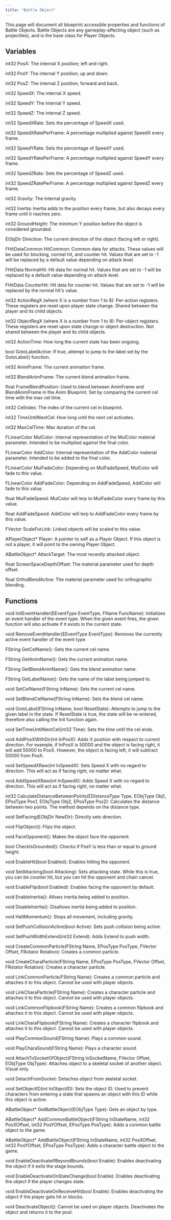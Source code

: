 ```yaml
---
title: "Battle Object"
---
```


This page will document all blueprint accessible properties and functions of Battle Objects. Battle Objects are any gameplay-affecting object (such as projectiles), and is the base class for Player Objects.

## Variables

int32 PosX: The internal X position; left and right.

int32 PosY: The internal Y position; up and down.

int32 PosZ: The internal Z position; forward and back.

int32 SpeedX: The internal X speed.

int32 SpeedY: The internal Y speed.

int32 SpeedZ: The internal Z speed.

int32 SpeedXRate: Sets the percentage of SpeedX used.

int32 SpeedXRatePerFrame: A percentage multiplied against SpeedX every frame.

int32 SpeedYRate: Sets the percentage of SpeedY used.

int32 SpeedYRatePerFrame: A percentage multiplied against SpeedY every frame.

int32 SpeedZRate: Sets the percentage of SpeedZ used.

int32 SpeedZRatePerFrame: A percentage multiplied against SpeedZ every frame.

int32 Gravity: The internal gravity.

int32 Inertia: Inertia adds to the position every frame, but also decays every frame until it reaches zero.

int32 GroundHeight: The minimum Y position before the object is considered grounded.

EObjDir Direction: The current direction of the object (facing left or right).

FHitDataCommon HitCommon: Common data for attacks. These values will be used for blocking, normal hit, and counter hit. Values that are set to -1 will be replaced by a default value depending on attack level.

FHitData NormalHit: Hit data for normal hit. Values that are set to -1 will be replaced by a default value depending on attack level.

FHitData CounterHit: Hit data for counter hit. Values that are set to -1 will be replaced by the normal hit's value.

int32 ActionRegX (where X is a number from 1 to 8): Per-action registers. These registers are reset upon player state change. Shared between the player and its child objects.

int32 ObjectRegX (where X is a number from 1 to 8): Per-object registers. These registers are reset upon state change or object destruction. Not shared between the player and its child objects.

int32 ActionTime: How long the current state has been ongoing.

bool GotoLabelActive: If true, attempt to jump to the label set by the GotoLabel() function.

int32 AnimFrame: The current animation frame.

int32 BlendAnimFrame: The current blend animation frame.

float FrameBlendPosition: Used to blend between AnimFrame and BlendAnimFrame in the Anim Blueprint. Set by comparing the current cel time with the max cel time.

int32 CelIndex: The index of the current cel in blueprint.

int32 TimeUntilNextCel: How long until the next cel activates.

int32 MaxCelTime: Max duration of the cel.

FLinearColor MulColor: Internal representation of the MulColor material parameter. Intended to be multiplied against the final color.

FLinearColor AddColor: Internal representation of the AddColor material parameter. Intended to be added to the final color.

FLinearColor MulFadeColor: Depending on MulFadeSpeed, MulColor will fade to this value.

FLinearColor AddFadeColor: Depending on AddFadeSpeed, AddColor will fade to this value.

float MulFadeSpeed: MulColor will lerp to MulFadeColor every frame by this value.

float AddFadeSpeed: AddColor will lerp to AddFadeColor every frame by this value.

FVector ScaleForLink: Linked objects will be scaled to this value.

APlayerObject* Player: A pointer to self as a Player Object. If this object is not a player, it will point to the owning Player Object.

ABattleObject* AttackTarget: The most recently attacked object.

float ScreenSpaceDepthOffset: The material parameter used for depth offset.

float OrthoBlendActive: The material parameter used for orthographic blending.

## Functions

void InitEventHandler(EEventType EventType, FName FuncName): Initializes an event handler of the event type. When the given event fires, the given function will also activate if it exists in the current state.

void RemoveEventHandler(EEventType EventType): Removes the currently active event handler of the event type.

FString GetCelName(): Gets the current cel name.

FString GetAnimName(): Gets the current animation name.

FString GetBlendAnimName(): Gets the blend animation name.

FString GetLabelName(): Gets the name of the label being jumped to.

void SetCelName(FString InName): Sets the current cel name.

void SetBlendCelName(FString InName): Sets the blend cel name.

void GotoLabel(FString InName, bool ResetState): Attempts to jump to the given label in the state. If ResetState is true, the state will be re-entered, therefore also calling the Init function again.

void SetTimeUntilNextCel(int32 Time): Sets the time until the cel ends. 

void AddPosXWithDir(int InPosX): Adds X position with respect to current direction. For example, if InPosX is 50000 and the object is facing right, it will add 50000 to PosX. However, the object is facing left, it will subtract 50000 from PosX.

void SetSpeedXRaw(int InSpeedX): Sets Speed X with no regard to direction. This will act as if facing right, no matter what.

void AddSpeedXRaw(int InSpeedX): Adds Speed X with no regard to direction. This will act as if facing right, no matter what.

int32 CalculateDistanceBetweenPoints(EDistanceType Type, EObjType Obj1, EPosType Pos1, EObjType Obj2, EPosType Pos2): Calculates the distance between two points. The method depends on the distance type.

void SetFacing(EObjDir NewDir): Directly sets direction.

void FlipObject(): Flips the object.

void FaceOpponent(): Makes the object face the opponent.

bool CheckIsGrounded(): Checks if PosY is less than or equal to ground height.

void EnableHit(bool Enabled): Enables hitting the opponent.

void SetAttacking(bool Attacking): Sets attacking state. While this is true, you can be counter hit, but you can hit the opponent and chain cancel.

void EnableFlip(bool Enabled): Enables facing the opponent by default.

void EnableInertia(): Allows inertia being added to position.

void DisableInertia(): Disallows inertia being added to position.

void HaltMomentum(): Stops all movement, including gravity.

void SetPushCollisionActive(bool Active): Sets push collision being active.

void SetPushWidthExtend(int32 Extend): Adds Extend to push width.

void CreateCommonParticle(FString Name, EPosType PosType, FVector Offset, FRotator Rotation): Creates a common particle.

void CreateCharaParticle(FString Name, EPosType PosType, FVector Offset, FRotator Rotation): Creates a character particle.

void LinkCommonParticle(FString Name): Creates a common particle and attaches it to this object. Cannot be used with player objects.

void LinkCharaParticle(FString Name): Creates a character particle and attaches it to this object. Cannot be used with player objects.

void LinkCommonFlipbook(FString Name): Creates a common flipbook and attaches it to this object. Cannot be used with player objects.

void LinkCharaFlipbook(FString Name): Creates a character flipbook and attaches it to this object. Cannot be used with player objects.

void PlayCommonSound(FString Name): Plays a common sound.

void PlayCharaSound(FString Name): Plays a character sound.

void AttachToSocketOfObject(FString InSocketName, FVector Offset, EObjType ObjType): Attaches object to a skeletal socket of another object. Visual only.

void DetachFromSocket: Detaches object from skeletal socket.

void SetObjectID(int InObjectID): Sets the object ID. Used to prevent characters from entering a state that spawns an object with this ID while this object is active.

ABattleObject* GetBattleObject(EObjType Type): Gets an object by type.

ABattleObject* AddCommonBattleObject(FString InStateName, int32 PosXOffset, int32 PosYOffset, EPosType PosType): Adds a common battle object to the game.

ABattleObject* AddBattleObject(FString InStateName, int32 PosXOffset, int32 PosYOffset, EPosType PosType): Adds a character battle object to the game.

void EnableDeactivateIfBeyondBounds(bool Enable): Enables deactivating the object if it exits the stage bounds.

void EnableDeactivateOnStateChange(bool Enable): Enables deactivating the object if the player changes state.

void EnableDeactivateOnReceiveHit(bool Enable): Enables deactivating the object if the player gets hit or blocks.

void DeactivateObject(): Cannot be used on player objects. Deactivates the object and returns it to the pool.
